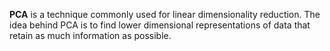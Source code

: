 **PCA**
is a technique commonly used for linear dimensionality reduction. The idea behind PCA is to find lower dimensional representations of data that retain as much information as possible.
